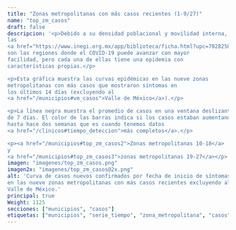 ```yaml
---
title: "Zonas metropolitanas con más casos recientes (1-9/27)"
name: "top_zm_casos"
draft: false
descripcion: '<p>Debido a su densidad poblacional y movilidad interna,
las
<a href="https://www.inegi.org.mx/app/biblioteca/ficha.html?upc=702825006792" target="_blank">zonas metropolitanas</a>
son las regiones donde el COVID-19 puede avanzar con mayor
facilidad, pero cada una de ellas tiene una epidemia con
características propias.</p>

<p>Esta gráfica muestra las curvas epidémicas en las nueve zonas
metropolitanas con más casos que mostraron síntomas en
los últimos 14 días (excluyendo al
<a href="/municipios#vm_casos">Valle de México</a>).</p>

<p>La línea negra muestra el promedio de casos en una ventana deslizante
de 7 días. El color de las barras indica si los casos estaban aumentando
hasta hace dos semanas que es cuando tenemos datos
<a href="/clinicos#tiempo_deteccion">más completos</a>.</p>

<p><a href="/municipios#top_zm_casos2">Zonas metropolitanas 10-18</a>
y
<a href="/municipios#top_zm_casos3">zonas metropolitanas 19-27</a></p>'
imagen: "imagenes/top_zm_casos.png"
imagen2x: "imagenes/top_zm_casos@2x.png"
alt: 'Curva de casos nuevos confirmados por fecha de inicio de síntomas
en las nueve zonas metropolitanas con más casos recientes excluyendo al
Valle de México.'
principal: true
Weight: 1125
secciones: ["municipios", "casos"]
etiquetas: ["municipios", "serie_tiempo", "zona_metropolitana", "casos"]
---
```

